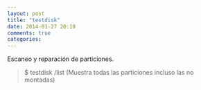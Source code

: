 ```yaml
---
layout: post
title: "testdisk"
date: 2014-01-27 20:10
comments: true
categories: 
---
```

Escaneo y reparación de particiones.

>$ testdisk /list (Muestra todas las particiones incluso las no montadas)

